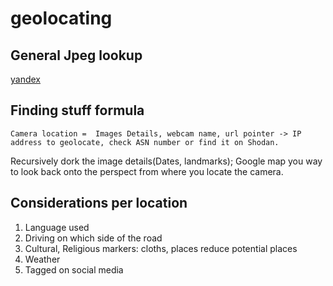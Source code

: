 # geolocating

## General Jpeg lookup 
[yandex](https://yandex.com)


## Finding stuff formula
```
Camera location =  Images Details, webcam name, url pointer -> IP address to geolocate, check ASN number or find it on Shodan. 
```

Recursively dork the image details(Dates, landmarks); Google map you way to look back onto the perspect from where you locate the camera.

## Considerations per location
1. Language used
1. Driving on which side of the road
1. Cultural, Religious markers: cloths, places reduce potential places
1. Weather
1. Tagged on social media 